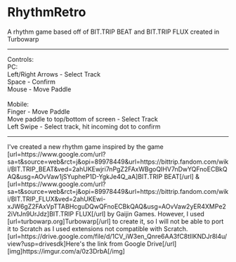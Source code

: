 # RhythmRetro
A rhythm game based off of BIT.TRIP BEAT and BIT.TRIP FLUX created in Turbowarp<br>
<hr>
Controls:<br>
  PC:<br>
    Left/Right Arrows - Select Track<br>
    Space - Confirm<br>
    Mouse - Move Paddle<br>
<br>
  Mobile: <br>
    Finger - Move Paddle<br>
    Move paddle to top/bottom of screen - Select Track<br>
    Left Swipe - Select track, hit incoming dot to confirm<hr>
I've created a new rhythm game inspired by the game [url=https://www.google.com/url?sa=t&source=web&rct=j&opi=89978449&url=https://bittrip.fandom.com/wiki/BIT.TRIP_BEAT&ved=2ahUKEwjri7nPgZ2FAxWBgoQIHV7nDwYQFnoECBkQAQ&usg=AOvVaw1jSYupheP1D-YgkJe4Q_aA]BIT.TRIP BEAT[/url] & [url=https://www.google.com/url?sa=t&source=web&rct=j&opi=89978449&url=https://bittrip.fandom.com/wiki/BIT.TRIP_FLUX&ved=2ahUKEwi-xJW6gZ2FAxVpTTABHcguDQwQFnoECBkQAQ&usg=AOvVaw2yER4XMPe22iVtJn9UrJdz]BIT.TRIP FLUX[/url] by Gaijin Games. However, I used [url=turbowarp.org]Turbowarp[/url] to create it, so I will not be able to port it to Scratch as I used extensions not compatible with Scratch.
[url=https://drive.google.com/file/d/1CV_iW3en_Qnre6AA3fC8tIIKNDJr8l4u/view?usp=drivesdk]Here's the link from Google Drive[/url]
[img]https://imgur.com/a/0z3DrbA[/img]

